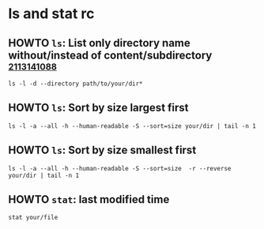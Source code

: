 # ls and stat rc

## HOWTO `ls`: List only directory name without/instead of content/subdirectory <sup>[2113141088][]</sup>

    ls -l -d --directory path/to/your/dir*

[2113141088]: https://superuser.com/questions/141987/in-linux-how-to-ls-l-a-directory-and-not-the-contents-of-that-directory#141989

## HOWTO `ls`: Sort by size largest first

    ls -l -a --all -h --human-readable -S --sort=size your/dir | tail -n 1

## HOWTO `ls`: Sort by size smallest first

    ls -l -a --all -h --human-readable -S --sort=size  -r --reverse your/dir | tail -n 1

## HOWTO `stat`: last modified time

    stat your/file
